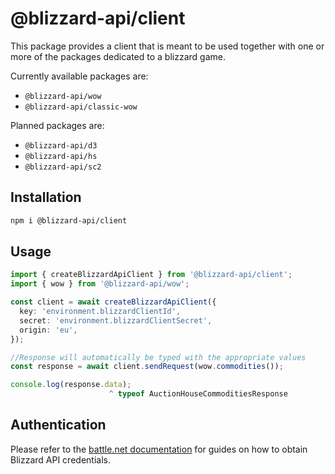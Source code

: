 # @blizzard-api/client

This package provides a client that is meant to be used together with one or more of the packages dedicated to a blizzard game.

Currently available packages are:

- `@blizzard-api/wow`
- `@blizzard-api/classic-wow`

Planned packages are:

- `@blizzard-api/d3`
- `@blizzard-api/hs`
- `@blizzard-api/sc2`

## Installation

```sh
npm i @blizzard-api/client
```

## Usage

```ts
import { createBlizzardApiClient } from '@blizzard-api/client';
import { wow } from '@blizzard-api/wow';

const client = await createBlizzardApiClient({
  key: 'environment.blizzardClientId',
  secret: 'environment.blizzardClientSecret',
  origin: 'eu',
});

//Response will automatically be typed with the appropriate values
const response = await client.sendRequest(wow.commodities());

console.log(response.data);
                      ^ typeof AuctionHouseCommoditiesResponse
```

## Authentication

Please refer to the [battle.net documentation](https://develop.battle.net/documentation/guides/getting-started) for guides on how to obtain Blizzard API credentials.

